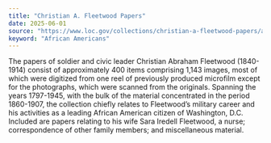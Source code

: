 ```yaml
---
title: "Christian A. Fleetwood Papers"
date: 2025-06-01
source: "https://www.loc.gov/collections/christian-a-fleetwood-papers/about-this-collection/"
keyword: "African Americans"
---
```


The papers of soldier and civic leader Christian Abraham Fleetwood (1840-1914) consist of approximately 400 items comprising 1,143 images, most of which were digitized from one reel of previously produced microfilm except for the photographs, which were scanned from the originals. Spanning the years 1797-1945, with the bulk of the material concentrated in the period 1860-1907, the collection chiefly relates to Fleetwood&rsquo;s military career and his activities as a leading African American citizen of Washington, D.C. Included are papers relating to his wife Sara Iredell Fleetwood, a nurse; correspondence of other family members; and miscellaneous material.